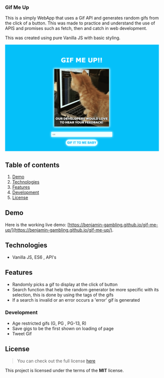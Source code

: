 ### Gif Me Up

This is a simply WebApp that uses a Gif API and generates random gifs from the click of a button. This was made to practice and understand the use of APIS and promises such as fetch, then and catch in web development.

This was created using pure Vanilla JS with basic styling.

![Gif Me Up](screenshot.png)

## Table of contents

1. [Demo](#demo)
2. [Technologies](#technologies)
3. [Features](#features)
4. [Development](#development)
5. [License](#license)

## Demo

Here is the working live demo:
[https://benjamin-gambling.github.io/gif-me-up/](https://benjamin-gambling.github.io/gif-me-up/).

## Technologies

- Vanilla JS, ES6 , API's

## Features

- Randomly picks a gif to display at the click of button
- Search function that help the random generator be more specific with its selection, this is done by using the tags of the gifs
- If a search is invalid or an error occurs a 'error' gif is generated

### Development

- Age restricted gifs (G, PG , PG-13, R)
- Save gigs to be the first shown on loading of page
- Tweet Gif

## License

> You can check out the full license [here](LICENSE)

This project is licensed under the terms of the **MIT** license.

